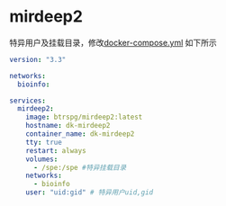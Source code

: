 # mirdeep2

特异用户及挂载目录，修改[docker-compose.yml](./docker-compose.yml)
如下所示

```yaml
version: "3.3"

networks:
  bioinfo:

services:
  mirdeep2:
    image: btrspg/mirdeep2:latest
    hostname: dk-mirdeep2
    container_name: dk-mirdeep2
    tty: true
    restart: always
    volumes:
      - /spe:/spe #特异挂载目录
    networks:
      - bioinfo
    user: "uid:gid" # 特异用户uid,gid
```